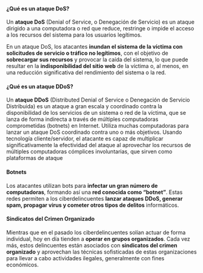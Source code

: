 
#### ¿Qué es un ataque DoS?
Un **ataque DoS** (Denial of Service, o Denegación de Servicio) es un ataque dirigido a una computadora o red que reduce, restringe o impide el acceso a los recursos del sistema para los usuarios legítimos.

En un ataque DoS, los atacantes **inundan el sistema de la víctima con solicitudes de servicio o tráfico no legítimos**, con el objetivo de **sobrecargar sus recursos** y provocar la caída del sistema, lo que puede resultar en la **indisponibilidad del sitio web** de la víctima o, al menos, en una reducción significativa del rendimiento del sistema o la red.
#### ¿Qué es un ataque DDoS?
Un **ataque DDoS** (Distributed Denial of Service o Denegación de Servicio Distribuida) es un ataque a gran escala y coordinado contra la disponibilidad de los servicios de un sistema o red de la víctima, que se lanza de forma indirecta a través de múltiples computadoras comprometidas (botnets) en Internet. Utiliza muchas computadoras para lanzar un ataque DoS coordinado contra uno o más objetivos. Usando tecnología cliente/servidor, el atacante es capaz de multiplicar significativamente la efectividad del ataque al aprovechar los recursos de múltiples computadoras cómplices involuntarias, que sirven como plataformas de ataque
#### Botnets
Los atacantes utilizan bots para **infectar un gran número de computadoras**, formando así una **red conocida como “botnet”**. Estas redes permiten a los ciberdelincuentes **lanzar ataques DDoS, generar spam, propagar virus y cometer otros tipos de delitos** informáticos.

#### Sindicatos del Crimen Organizado
Mientras que en el pasado los ciberdelincuentes solían actuar de forma individual, hoy en día tienden a **operar en grupos organizados**. Cada vez más, estos delincuentes están asociados con **sindicatos del crimen organizado** y aprovechan las técnicas sofisticadas de estas organizaciones para llevar a cabo actividades ilegales, generalmente con fines económicos.

